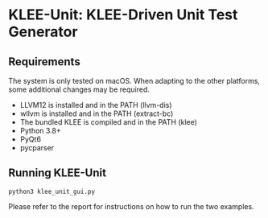 KLEE-Unit: KLEE-Driven Unit Test Generator
==========================================

## Requirements
The system is only tested on macOS. When adapting to the other platforms,
some additional changes may be required.
* LLVM12 is installed and in the PATH (llvm-dis)
* wllvm is installed and in the PATH (extract-bc)
* The bundled KLEE is compiled and in the PATH (klee)
* Python 3.8+
* PyQt6
* pycparser

## Running KLEE-Unit
```
python3 klee_unit_gui.py
```

Please refer to the report for instructions on how to run the two examples.